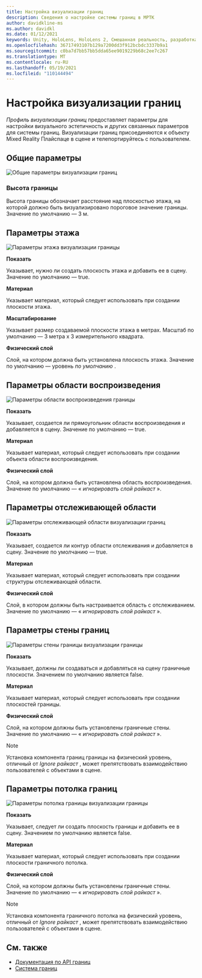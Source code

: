 ```yaml
---
title: Настройка визуализации границ
description: Сведения о настройке системы границ в МРТК
author: davidkline-ms
ms.author: davidkl
ms.date: 01/12/2021
keywords: Unity, HoloLens, HoloLens 2, Смешанная реальность, разработка, МРТК, система границ,
ms.openlocfilehash: 36717493107b129a7200dd3f912bcbdc3337b9a1
ms.sourcegitcommit: c0ba7d7bb57bb5dda65ee9019229b68c2ee7c267
ms.translationtype: MT
ms.contentlocale: ru-RU
ms.lasthandoff: 05/19/2021
ms.locfileid: "110144494"
---
```

# <a name="configuring-the-boundary-visualization"></a>Настройка визуализации границ

*Профиль визуализации границ* предоставляет параметры для настройки визуального эстетичность и других связанных параметров для системы границ. Визуализации границ присоединяются к объекту Mixed Reality Плайспаце в сцене и телепортируйтесь с пользователем.

## <a name="general-settings"></a>Общие параметры

![Общие параметры визуализации границ](../images/boundary/BoundaryVisualizationGeneralSettings.png)

### <a name="boundary-height"></a>Высота границы

Высота границы обозначает расстояние над плоскостью этажа, на которой должно быть визуализировано пороговое значение границы. Значение по умолчанию — 3 м.

## <a name="floor-settings"></a>Параметры этажа

![Параметры этажа визуализации границы](../images/boundary/BoundaryVisualizationFloorSettings.png)

**Показать**

Указывает, нужно ли создать плоскость этажа и добавить ее в сцену. Значение по умолчанию — true.

**Материал**

Указывает материал, который следует использовать при создании плоскости этажа.

**Масштабирование**

Указывает размер создаваемой плоскости этажа в метрах. Масштаб по умолчанию — 3 метра x 3 измерительного квадрата.

**Физический слой**

Слой, на котором должна быть установлена плоскость этажа. Значение по умолчанию — уровень *по умолчанию* .

## <a name="play-area-settings"></a>Параметры области воспроизведения

![Параметры области воспроизведения границы](../images/boundary/BoundaryVisualizationPlayAreaSettings.png)

**Показать**

Указывает, создается ли прямоугольник области воспроизведения и добавляется в сцену. Значение по умолчанию — true.

**Материал**

Указывает материал, который следует использовать при создании объекта области воспроизведения.

**Физический слой**

Слой, на котором должна быть установлена область воспроизведения. Значение по умолчанию — « *игнорировать слой райкаст* ».

## <a name="tracked-area-settings"></a>Параметры отслеживающей области

![Параметры отслеживающей области визуализации границ](../images/boundary/BoundaryVisualizationTrackedAreaSettings.png)

**Показать**

Указывает, создается ли контур области отслеживания и добавляется в сцену. Значение по умолчанию — true.

**Материал**

Указывает материал, который следует использовать при создании структуры отслеживающей области.

**Физический слой**

Слой, в котором должны быть настраивается область с отслеживанием. Значение по умолчанию — « *игнорировать слой райкаст* ».

## <a name="boundary-wall-settings"></a>Параметры стены границ

![Параметры стены границы визуализации границы](../images/boundary/BoundaryVisualizationWallSettings.png)

**Показать**

Указывает, должны ли создаваться и добавляться на сцену граничные плоскости. Значением по умолчанию является false.

**Материал**

Указывает материал, который следует использовать при создании плоскостей границы.

**Физический слой**

Слой, на котором должны быть установлены граничные стены. Значение по умолчанию — « *игнорировать слой райкаст* ».

> [!NOTE]
> Установка компонента границ границы на физический уровень, отличный от *Ignore райкаст* , может препятствовать взаимодействию пользователей с объектами в сцене.

## <a name="boundary-ceiling-settings"></a>Параметры потолка границ

![Параметры потолка границы визуализации границы](../images/boundary/BoundaryVisualizationCeilingSettings.png)

**Показать**

Указывает, следует ли создать плоскость границы и добавить ее в сцену. Значением по умолчанию является false.

**Материал**

Указывает материал, который следует использовать при создании плоскости граничного потолка.

**Физический слой**

Слой, на котором должны быть установлены граничные стены. Значение по умолчанию — « *игнорировать слой райкаст* ».

> [!NOTE]
> Установка компонента граничного потолка на физический уровень, отличный от *Ignore райкаст* , может препятствовать взаимодействию пользователей с объектами в сцене.

## <a name="see-also"></a>См. также

- [Документация по API границ](xref:Microsoft.MixedReality.Toolkit.Boundary)
- [Система границ](boundary-system-getting-started.md)
